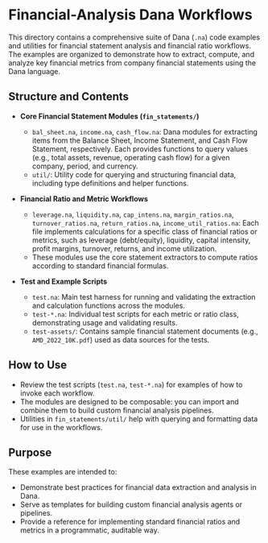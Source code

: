 # Financial-Analysis Dana Workflows

This directory contains a comprehensive suite of Dana (`.na`) code examples and utilities for financial statement analysis and financial ratio workflows. The examples are organized to demonstrate how to extract, compute, and analyze key financial metrics from company financial statements using the Dana language.

## Structure and Contents

- **Core Financial Statement Modules (`fin_statements/`)**
  - `bal_sheet.na`, `income.na`, `cash_flow.na`:
    Dana modules for extracting items from the Balance Sheet, Income Statement, and Cash Flow Statement, respectively.
    Each provides functions to query values (e.g., total assets, revenue, operating cash flow) for a given company, period, and currency.
  - `util/`:
    Utility code for querying and structuring financial data, including type definitions and helper functions.

- **Financial Ratio and Metric Workflows**
  - `leverage.na`, `liquidity.na`, `cap_intens.na`, `margin_ratios.na`, `turnover_ratios.na`, `return_ratios.na`, `income_util_ratios.na`:
    Each file implements calculations for a specific class of financial ratios or metrics, such as leverage (debt/equity), liquidity, capital intensity, profit margins, turnover, returns, and income utilization.
  - These modules use the core statement extractors to compute ratios according to standard financial formulas.

- **Test and Example Scripts**
  - `test.na`:
    Main test harness for running and validating the extraction and calculation functions across the modules.
  - `test-*.na`:
    Individual test scripts for each metric or ratio class, demonstrating usage and validating results.
  - `test-assets/`:
    Contains sample financial statement documents (e.g., `AMD_2022_10K.pdf`) used as data sources for the tests.

## How to Use

- Review the test scripts (`test.na`, `test-*.na`) for examples of how to invoke each workflow.
- The modules are designed to be composable: you can import and combine them to build custom financial analysis pipelines.
- Utilities in `fin_statements/util/` help with querying and formatting data for use in the workflows.

## Purpose

These examples are intended to:
- Demonstrate best practices for financial data extraction and analysis in Dana.
- Serve as templates for building custom financial analysis agents or pipelines.
- Provide a reference for implementing standard financial ratios and metrics in a programmatic, auditable way.
